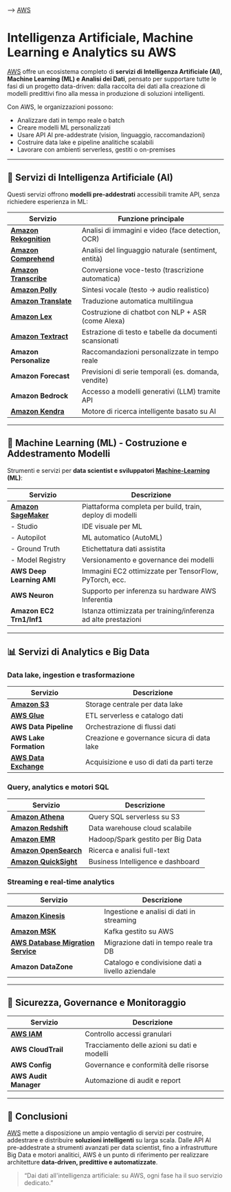 --> [AWS](AWS.md)
# Intelligenza Artificiale, Machine Learning e Analytics su AWS

[AWS](AWS.md) offre un ecosistema completo di **servizi di Intelligenza Artificiale (AI), Machine Learning (ML) e Analisi dei Dati**, pensato per supportare tutte le fasi di un progetto data-driven: dalla raccolta dei dati alla creazione di modelli predittivi fino alla messa in produzione di soluzioni intelligenti.

Con AWS, le organizzazioni possono:
- Analizzare dati in tempo reale o batch
- Creare modelli ML personalizzati
- Usare API AI pre-addestrate (vision, linguaggio, raccomandazioni)
- Costruire data lake e pipeline analitiche scalabili
- Lavorare con ambienti serverless, gestiti o on-premises

---

## 🧠 Servizi di Intelligenza Artificiale (AI)

Questi servizi offrono **modelli pre-addestrati** accessibili tramite API, senza richiedere esperienza in ML:

| Servizio                                        | Funzione principale                                    |
| ----------------------------------------------- | ------------------------------------------------------ |
| **[Amazon Rekognition](Amazon-Rekognition.md)** | Analisi di immagini e video (face detection, OCR)      |
| **[Amazon Comprehend](Amazon-Comprehend.md)**   | Analisi del linguaggio naturale (sentiment, entità)    |
| **[Amazon Transcribe](Amazon-Transcribe.md)**   | Conversione voce-testo (trascrizione automatica)       |
| **[Amazon Polly](Amazon-Polly.md)**             | Sintesi vocale (testo → audio realistico)              |
| **[Amazon Translate](Amazon-Translate.md)**     | Traduzione automatica multilingua                      |
| **[Amazon Lex](Amazon-Lex.md)**                 | Costruzione di chatbot con NLP + ASR (come Alexa)      |
| **[Amazon Textract](Amazon-Textract.md)**       | Estrazione di testo e tabelle da documenti scansionati |
| **Amazon Personalize**                          | Raccomandazioni personalizzate in tempo reale          |
| **Amazon Forecast**                             | Previsioni di serie temporali (es. domanda, vendite)   |
| **Amazon Bedrock**                              | Accesso a modelli generativi (LLM) tramite API         |
| **[Amazon Kendra](Amazon-Kendra.md)**           | Motore di ricerca intelligente basato su AI            |

---

## 🤖 Machine Learning (ML) - Costruzione e Addestramento Modelli

Strumenti e servizi per **data scientist e sviluppatori [Machine-Learning](Machine-Learning.md) (ML)**:

| Servizio                                    | Descrizione                                                    |
| ------------------------------------------- | -------------------------------------------------------------- |
| **[Amazon SageMaker](Amazon-SageMaker.md)** | Piattaforma completa per build, train, deploy di modelli       |
| - Studio                                    | IDE visuale per ML                                             |
| - Autopilot                                 | ML automatico (AutoML)                                         |
| - Ground Truth                              | Etichettatura dati assistita                                   |
| - Model Registry                            | Versionamento e governance dei modelli                         |
| **AWS Deep Learning AMI**                   | Immagini EC2 ottimizzate per TensorFlow, PyTorch, ecc.         |
| **AWS Neuron**                              | Supporto per inferenza su hardware AWS Inferentia              |
| **Amazon EC2 Trn1/Inf1**                    | Istanza ottimizzata per training/inferenza ad alte prestazioni |

---

## 📊 Servizi di Analytics e Big Data

### Data lake, ingestion e trasformazione

| Servizio                                      | Descrizione                                |
| --------------------------------------------- | ------------------------------------------ |
| **[Amazon S3](Amazon-S3.md)**                                 | Storage centrale per data lake             |
| **[AWS Glue](AWS-Glue.md)**                   | ETL serverless e catalogo dati             |
| **AWS Data Pipeline**                         | Orchestrazione di flussi dati              |
| **AWS Lake Formation**                        | Creazione e governance sicura di data lake |
| **[AWS Data Exchange](AWS-Data-Exchange.md)** | Acquisizione e uso di dati da parti terze  |

### Query, analytics e motori SQL

| Servizio                                                        | Descrizione                       |
| --------------------------------------------------------------- | --------------------------------- |
| **[Amazon Athena](Amazon-Athena.md)**                           | Query SQL serverless su S3        |
| **[Amazon Redshift](Amazon-Redshift-e-Redshift-Serverless.md)** | Data warehouse cloud scalabile    |
| **[Amazon EMR](Amazon-EMR.md)**                                 | Hadoop/Spark gestito per Big Data |
| **[Amazon OpenSearch](Amazon-OpenSearch.md)**                   | Ricerca e analisi full-text       |
| **[Amazon QuickSight](Amazon-QuickSight.md)**                   | Business Intelligence e dashboard |

### Streaming e real-time analytics

| Servizio                                         | Descrizione                                      |
| ------------------------------------------------ | ------------------------------------------------ |
| **[Amazon Kinesis](Amazon-Kinesis.md)**          | Ingestione e analisi di dati in streaming        |
| **[Amazon MSK](Amazon-MSK.md)**                  | Kafka gestito su AWS                             |
| **[AWS Database Migration Service](04-Database-services/AWS-Database-Migration-Service.md)** | Migrazione dati in tempo reale tra DB            |
| **Amazon DataZone**                              | Catalogo e condivisione dati a livello aziendale |

---

## 🔐 Sicurezza, Governance e Monitoraggio

| Servizio                            | Descrizione                                            |
|-------------------------------------|--------------------------------------------------------|
| **[AWS IAM](AWS-IAM.md)**           | Controllo accessi granulari                           |
| **AWS CloudTrail**                  | Tracciamento delle azioni su dati e modelli           |
| **AWS Config**                      | Governance e conformità delle risorse                 |
| **AWS Audit Manager**               | Automazione di audit e report                         |

---

## 📌 Conclusioni

[AWS](AWS.md) mette a disposizione un ampio ventaglio di servizi per costruire, addestrare e distribuire **soluzioni intelligenti** su larga scala. Dalle API AI pre-addestrate a strumenti avanzati per data scientist, fino a infrastrutture Big Data e motori analitici, AWS è un punto di riferimento per realizzare architetture **data-driven, predittive e automatizzate**.

> “Dai dati all'intelligenza artificiale: su AWS, ogni fase ha il suo servizio dedicato.”

